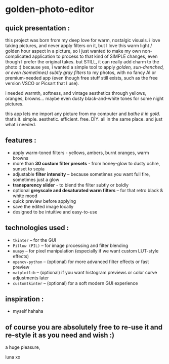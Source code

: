 # golden-photo-editor


## quick presentation :

this project was born from my deep love for warm, nostalgic visuals. i love taking pictures, and never apply filters on it, but I love this warm light / golden hour aspect in a picture,
so i just wanted to make my own non-complicated application to process to that kind of SIMPLE changes, even though I prefer the original takes.
but STILL, it can really add charm to the photo :)
because yes, i wanted a simple tool to apply *golden, sun-drenched, or even (sometimes) subtly gray filters* to my photos, with no fancy AI or premium-needed app (even though free stuff still exists, such as the free version VSCO or Picsart that I use). 

i needed warmth, softness, and vintage aesthetics through yellows, oranges, browns... maybe even dusty black-and-white tones for some night pictures.

this app lets me import any picture from my computer and *bathe it in gold*.  
that’s it. simple. aesthetic. efficient. free. DIY. all in the same place. and just what i needed.


## features :

- apply warm-toned filters - yellows, ambers, burnt oranges, warm browns 
- more than **30 custom filter presets** - from honey-glow to dusty ochre, sunset to sepia  
- adjustable **filter intensity** – because sometimes you want full fire, sometimes just a glow  
- **transparency slider** - to blend the filter subtly or boldly  
- optional **greyscale and desaturated warm filters** – for that retro black & white mood   
- quick preview before applying  
- save the edited image locally  
- designed to be intuitive and easy-to-use


## technologies used :

- `tkinter` – for the GUI  
- `Pillow (PIL)` – for image processing and filter blending  
- `numpy` – for pixel manipulation (especially if we want custom LUT-style effects)  
- `opencv-python` – (optional) for more advanced filter effects or fast preview  
- `matplotlib` – (optional) if you want histogram previews or color curve adjustments later  
- `customtkinter` – (optional) for a soft modern GUI experience


## inspiration :
- myself hahaha


## of course you are absolutely free to re-use it and re-style it as you need and wish :)


a huge pleasure, 


luna xx
